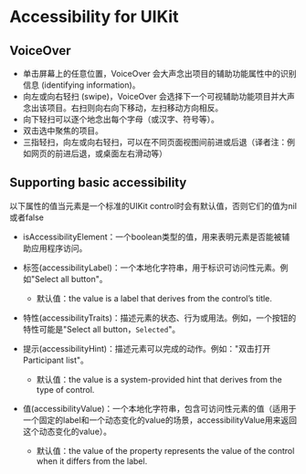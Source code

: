 # Accessibility for UIKit


## VoiceOver
* 单击屏幕上的任意位置，VoiceOver 会大声念出项目的辅助功能属性中的识别信息 (identifying information)。
* 向左或向右轻扫 (swipe)，VoiceOver 会选择下一个可视辅助功能项目并大声念出该项目。右扫则向右向下移动，左扫移动方向相反。
* 向下轻扫可以逐个地念出每个字母（或汉字、符号等）。
* 双击选中聚焦的项目。
* 三指轻扫，向左或向右轻扫，可以在不同页面视图间前进或后退（译者注：例如网页的前进后退，或桌面左右滑动等）

## Supporting basic accessibility
以下属性的值当元素是一个标准的UIKit control时会有默认值，否则它们的值为nil或者false

- isAccessibilityElement：一个boolean类型的值，用来表明元素是否能被辅助应用程序访问。

- 标签(accessibilityLabel)：一个本地化字符串，用于标识可访问性元素。例如"Select all button"。
    - 默认值：the value is a label that derives from the control’s title.

- 特性(accessibilityTraits)：描述元素的状态、行为或用法。例如，一个按钮的特性可能是"Select all button，`Selected`"。

- 提示(accessibilityHint)：描述元素可以完成的动作。例如："双击打开Participant list"。
    - 默认值：the value is a system-provided hint that derives from the type of control.

- 值(accessibilityValue)：一个本地化字符串，包含可访问性元素的值（适用于一个固定的label和一个动态变化的value的场景，accessibilityValue用来返回这个动态变化的value）。
    - 默认值：the value of the property represents the value of the control when it differs from the label.

